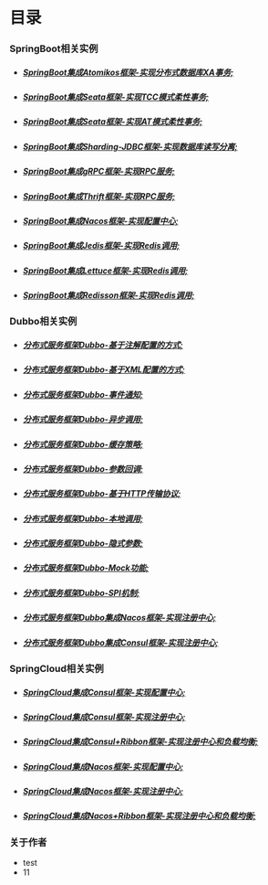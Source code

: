 # 目录

### SpringBoot相关实例
- ##### [SpringBoot集成Atomikos框架-实现分布式数据库XA事务;](https://github.com/ipipman/JavaSpringBootSamples/tree/master/springboot-atomikos-xa-sample "SpringBoot集成Atomikos框架，实现分布式数据库XA事务；")
- ##### [SpringBoot集成Seata框架-实现TCC模式柔性事务;](https://github.com/ipipman/JavaSpringBootSamples/tree/master/springboot-seata-tcc-sample "SpringBoot集成Seata框架，实现TCC模式柔性事务；")
- ##### [SpringBoot集成Seata框架-实现AT模式柔性事务;](https://github.com/ipipman/JavaSpringBootSamples/tree/master/springboot-seata-at-sample "SpringBoot集成Seata框架，实现AT模式柔性事务；")
- ##### [SpringBoot集成Sharding-JDBC框架-实现数据库读写分离;](https://github.com/ipipman/JavaSpringBootSamples/tree/master/springboot-shardingsphere-jdbc-sample "SpringBoot集成Sharding-JDBC框架，实现数据库读写分离；")
- ##### [SpringBoot集成gRPC框架-实现RPC服务;](https://github.com/ipipman/JavaSpringBootSamples/tree/master/springboot-rpc-grpc-sample "SpringBoot集成gRPC框架，实现RPC服务；")
- ##### [SpringBoot集成Thrift框架-实现RPC服务;](https://github.com/ipipman/JavaSpringBootSamples/tree/master/springboot-rpc-thrift-sample "SpringBoot集成Thrift框架，实现RPC服务；")
- ##### [SpringBoot集成Nacos框架-实现配置中心;](https://github.com/ipipman/JavaSpringBootSamples/tree/master/springboot-nacos-sample "SpringBoot集成Nacos框架-实现配置中心；")
- ##### [SpringBoot集成Jedis框架-实现Redis调用;](https://github.com/ipipman/JavaSpringBootSamples/tree/master/springboot-jedis-sample "SpringBoot集成Jedis框架-实现Redis调用；")
- ##### [SpringBoot集成Lettuce框架-实现Redis调用;](https://github.com/ipipman/JavaSpringBootSamples/tree/master/springboot-lettuce-sample "SpringBoot集成Lettuce框架-实现Redis调用；")
- ##### [SpringBoot集成Redisson框架-实现Redis调用;](https://github.com/ipipman/JavaSpringBootSamples/tree/master/springboot-redisson-sample "SpringBoot集成Redisson框架-实现Redis调用；")


### Dubbo相关实例
- ##### [分布式服务框架Dubbo-基于注解配置的方式;](https://github.com/ipipman/JavaSpringBootSamples/tree/master/dubbo-annotation-sample "分布式服务框架Dubbo（基于注解配置的方式）")
- ##### [分布式服务框架Dubbo-基于XML配置的方式;](https://github.com/ipipman/JavaSpringBootSamples/tree/master/dubbo-xml-sample "分布式服务框架Dubbo（基于XML配置的方式")
- ##### [分布式服务框架Dubbo-事件通知;](https://github.com/ipipman/JavaSpringBootSamples/tree/master/dubbo-notify-sample "分布式服务框架Dubbo（事件通知）；")
- ##### [分布式服务框架Dubbo-异步调用;](https://github.com/ipipman/JavaSpringBootSamples/tree/master/dubbo-async-sample "分布式服务框架Dubbo（异步调用）")
- ##### [分布式服务框架Dubbo-缓存策略;](https://github.com/ipipman/JavaSpringBootSamples/tree/master/dubbo-cache-sample "分布式服务框架Dubbo（缓存策略）")
- ##### [分布式服务框架Dubbo-参数回调;](https://github.com/ipipman/JavaSpringBootSamples/tree/master/dubbo-callback-sample "分布式服务框架Dubbo（参数回调）")
- ##### [分布式服务框架Dubbo-基于HTTP传输协议;](https://github.com/ipipman/JavaSpringBootSamples/tree/master/dubbo-http-sample "分布式服务框架Dubbo（基于HTTP传输协议）")
- ##### [分布式服务框架Dubbo-本地调用;](https://github.com/ipipman/JavaSpringBootSamples/tree/master/dubbo-local-sample "分布式服务框架Dubbo（本地调用）")
- ##### [分布式服务框架Dubbo-隐式参数;](https://github.com/ipipman/JavaSpringBootSamples/tree/master/dubbo-attachment-sample "分布式服务框架Dubbo（隐式参数）")
- ##### [分布式服务框架Dubbo-Mock功能;](https://github.com/ipipman/JavaSpringBootSamples/tree/master/dubbo-mock-sample "分布式服务框架Dubbo（mock功能）")
- ##### [分布式服务框架Dubbo-SPI机制;](https://github.com/ipipman/JavaSpringBootSamples/tree/master/dubbo-spi-sample "分布式服务框架Dubbo（SPI机制）")
- ##### [分布式服务框架Dubbo集成Nacos框架-实现注册中心;](https://github.com/ipipman/JavaSpringBootSamples/tree/master/dubbo-nacos-sample "分布式服务框架Dubbo集成Nacos框架-实现注册中心")
- ##### [分布式服务框架Dubbo集成Consul框架-实现注册中心;](https://github.com/ipipman/JavaSpringBootSamples/tree/master/dubbo-consul-sample "分布式服务框架Dubbo集成Consul框架-实现注册中心")


### SpringCloud相关实例
- ##### [SpringCloud集成Consul框架-实现配置中心;](https://github.com/ipipman/JavaSpringBootSamples/tree/master/springcloud-consul-config-sample "SpringCloud集成Consul框架-实现配置中心")
- ##### [SpringCloud集成Consul框架-实现注册中心;](https://github.com/ipipman/JavaSpringBootSamples/tree/master/springcloud-consul-register-sample "SpringCloud集成Consul框架-实现注册中心")
- ##### [SpringCloud集成Consul+Ribbon框架-实现注册中心和负载均衡;](https://github.com/ipipman/JavaSpringBootSamples/tree/master/springcloud-consul-ribbon-sample "SpringCloud集成Consul+Ribbon框架-实现注册中心和负载均衡")
- ##### [SpringCloud集成Nacos框架-实现配置中心;](https://github.com/ipipman/JavaSpringBootSamples/tree/master/springcloud-nacos-config-sample "SpringCloud集成Nacos框架-实现配置中心")
- ##### [SpringCloud集成Nacos框架-实现注册中心;](https://github.com/ipipman/JavaSpringBootSamples/tree/master/springcloud-nacos-register-sample "SpringCloud集成Nacos框架-实现注册中心")
- ##### [SpringCloud集成Nacos+Ribbon框架-实现注册中心和负载均衡;](https://github.com/ipipman/JavaSpringBootSamples/tree/master/springcloud-nacos-ribbon-sample "SpringCloud集成Nacos+Ribbon框架-实现注册中心和负载均衡")

### 关于作者
- test  
- 11
